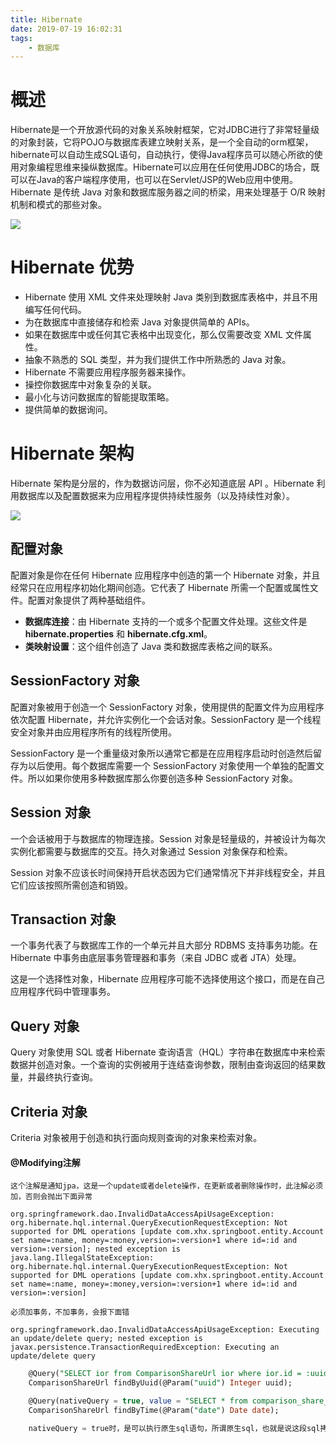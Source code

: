```yaml
---
title: Hibernate
date: 2019-07-19 16:02:31
tags:
    - 数据库
---
```


# 概述
Hibernate是一个开放源代码的对象关系映射框架，它对JDBC进行了非常轻量级的对象封装，它将POJO与数据库表建立映射关系，是一个全自动的orm框架，hibernate可以自动生成SQL语句，自动执行，使得Java程序员可以随心所欲的使用对象编程思维来操纵数据库。Hibernate可以应用在任何使用JDBC的场合，既可以在Java的客户端程序使用，也可以在Servlet/JSP的Web应用中使用。
Hibernate 是传统 Java 对象和数据库服务器之间的桥梁，用来处理基于 O/R 映射机制和模式的那些对象。

![](https://atts.w3cschool.cn/attachments/image/wk/hibernate/hibernate_position.jpg)

# Hibernate 优势

- Hibernate 使用 XML 文件来处理映射 Java 类别到数据库表格中，并且不用编写任何代码。
- 为在数据库中直接储存和检索 Java 对象提供简单的 APIs。
- 如果在数据库中或任何其它表格中出现变化，那么仅需要改变 XML 文件属性。
- 抽象不熟悉的 SQL 类型，并为我们提供工作中所熟悉的 Java 对象。
- Hibernate 不需要应用程序服务器来操作。
- 操控你数据库中对象复杂的关联。
- 最小化与访问数据库的智能提取策略。
- 提供简单的数据询问。

# Hibernate 架构
Hibernate 架构是分层的，作为数据访问层，你不必知道底层 API 。Hibernate 利用数据库以及配置数据来为应用程序提供持续性服务（以及持续性对象）。

![](https://atts.w3cschool.cn/attachments/image/wk/hibernate/hibernate_architecture.jpg)

## 配置对象

配置对象是你在任何 Hibernate 应用程序中创造的第一个 Hibernate 对象，并且经常只在应用程序初始化期间创造。它代表了 Hibernate 所需一个配置或属性文件。配置对象提供了两种基础组件。

- **数据库连接**：由 Hibernate 支持的一个或多个配置文件处理。这些文件是 **hibernate.properties** 和 **hibernate.cfg.xml**。
- **类映射设置**：这个组件创造了 Java 类和数据库表格之间的联系。

## SessionFactory 对象

配置对象被用于创造一个 SessionFactory 对象，使用提供的配置文件为应用程序依次配置 Hibernate，并允许实例化一个会话对象。SessionFactory 是一个线程安全对象并由应用程序所有的线程所使用。

SessionFactory 是一个重量级对象所以通常它都是在应用程序启动时创造然后留存为以后使用。每个数据库需要一个 SessionFactory 对象使用一个单独的配置文件。所以如果你使用多种数据库那么你要创造多种 SessionFactory 对象。

## Session 对象

一个会话被用于与数据库的物理连接。Session 对象是轻量级的，并被设计为每次实例化都需要与数据库的交互。持久对象通过 Session 对象保存和检索。

Session 对象不应该长时间保持开启状态因为它们通常情况下并非线程安全，并且它们应该按照所需创造和销毁。

## Transaction 对象

一个事务代表了与数据库工作的一个单元并且大部分 RDBMS 支持事务功能。在 Hibernate 中事务由底层事务管理器和事务（来自 JDBC 或者 JTA）处理。

这是一个选择性对象，Hibernate 应用程序可能不选择使用这个接口，而是在自己应用程序代码中管理事务。

## Query 对象

Query 对象使用 SQL 或者 Hibernate 查询语言（HQL）字符串在数据库中来检索数据并创造对象。一个查询的实例被用于连结查询参数，限制由查询返回的结果数量，并最终执行查询。

## Criteria 对象

Criteria 对象被用于创造和执行面向规则查询的对象来检索对象。

#### @Modifying注解
```text
这个注解是通知jpa，这是一个update或者delete操作，在更新或者删除操作时，此注解必须加，否则会抛出下面异常

org.springframework.dao.InvalidDataAccessApiUsageException: org.hibernate.hql.internal.QueryExecutionRequestException: Not supported for DML operations [update com.xhx.springboot.entity.Account set name=:name, money=:money,version=:version+1 where id=:id and version=:version]; nested exception is java.lang.IllegalStateException: org.hibernate.hql.internal.QueryExecutionRequestException: Not supported for DML operations [update com.xhx.springboot.entity.Account set name=:name, money=:money,version=:version+1 where id=:id and version=:version]

必须加事务，不加事务，会报下面错

org.springframework.dao.InvalidDataAccessApiUsageException: Executing an update/delete query; nested exception is javax.persistence.TransactionRequiredException: Executing an update/delete query

```

```sql
    @Query("SELECT ior from ComparisonShareUrl ior where ior.id = :uuid ")
    ComparisonShareUrl findByUuid(@Param("uuid") Integer uuid);

    @Query(nativeQuery = true, value = "SELECT * from comparison_share_url ior where ior.created_at > ?1 ORDER BY ior.created_at  LIMIT 1")
    ComparisonShareUrl findByTime(@Param("date") Date date);

    nativeQuery = true时，是可以执行原生sql语句，所谓原生sql，也就是说这段sql拷贝到数据库中，然后把参数值给一下就能运行
```